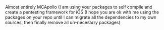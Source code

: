Almost entirely MCApollo (I am using your packages to self compile and create a pentesting framework for iOS (I hope you are ok with me using the packages on your repo until I can migrate all the dependencies to my own sources, then finally remove all un-necesarry packages)
